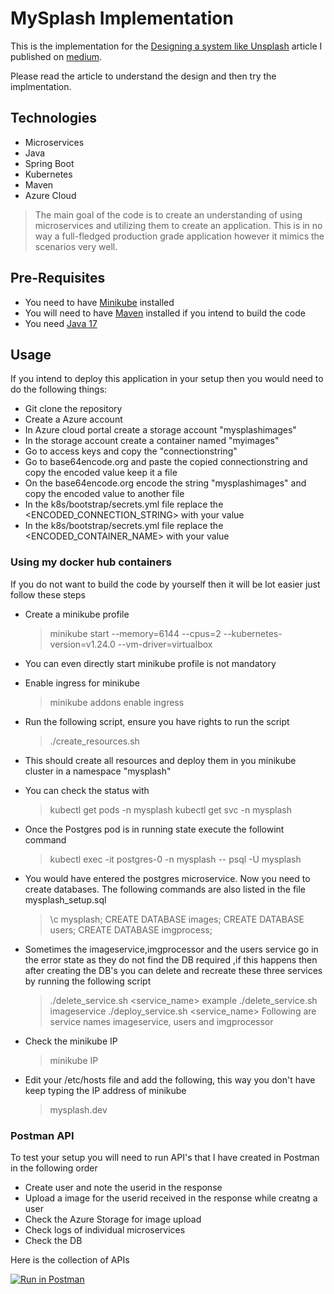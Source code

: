 # MySplash Implementation

This is the implementation for the [Designing a system like Unsplash](https://medium.com/@sagarmainkar/designing-a-system-like-unsplash-com-part-i-3dc33e69aa63) article I published on [medium](https://medium.com/@sagarmainkar).

Please read the article to understand the design and then try the implmentation.

## Technologies 
- Microservices
- Java
- Spring Boot
- Kubernetes
- Maven
- Azure Cloud

> The main goal of the code is to create an understanding of
> using microservices and utilizing them to create an application.
> This is in no way a full-fledged production grade application 
> however it mimics the scenarios very well.

## Pre-Requisites
- You need to have [Minikube](https://minikube.sigs.k8s.io/docs/start/) installed
- You will need to have [Maven](https://maven.apache.org/) installed if you intend to build the code
- You need [Java 17](https://openjdk.org/)

## Usage
If you intend to deploy this application in your setup then you would need to do the following things:

- Git clone the repository
- Create a Azure account 
- In Azure cloud portal create a storage account "mysplashimages"
- In the storage account create a container named "myimages"
- Go to access keys and copy the "connectionstring"
- Go to base64encode.org and paste the copied connectionstring and copy the encoded value keep it a file
- On the base64encode.org encode the string "mysplashimages" and copy the encoded value to another file
- In the k8s/bootstrap/secrets.yml file replace the <ENCODED_CONNECTION_STRING> with your value
- In the k8s/bootstrap/secrets.yml file replace the <ENCODED_CONTAINER_NAME> with your value

### Using my docker hub containers
 If you do not want to build the code by yourself then it will be lot easier just follow these steps
 
- Create a minikube profile 
    > minikube start --memory=6144 --cpus=2 --kubernetes-version=v1.24.0 --vm-driver=virtualbox
- You can even directly  start minikube profile is not mandatory
- Enable ingress for minikube
    > minikube addons enable ingress
- Run the following script, ensure you have rights to run the script
    > ./create_resources.sh
- This should create all resources and deploy them in you minikube cluster in a namespace "mysplash"
- You can check the status with 
    > kubectl get pods -n mysplash
    > kubectl get svc -n mysplash
- Once the Postgres pod is in running state execute the followint command
    > kubectl exec -it postgres-0 -n mysplash -- psql -U mysplash
- You would have entered the postgres microservice. Now you need to create databases. The following commands are also listed in the file mysplash_setup.sql
    > \c mysplash;
    > CREATE DATABASE images;
    > CREATE DATABASE users;
    > CREATE DATABASE imgprocess;

- Sometimes the imageservice,imgprocessor and the users service go in the error state as they do not find the DB required ,if this happens then after creating the DB's you can delete and recreate these three services by running the following script
    > ./delete_service.sh <service_name> example
    > ./delete_service.sh imageservice
    > ./deploy_service.sh <service_name>
    > Following are service names imageservice, users and imgprocessor
    
- Check the minikube IP
    > minikube IP
- Edit your /etc/hosts file and add the following, this way you don't have keep typing the IP address of minikube 
    > <minikubeip> mysplash.dev


 ### Postman API
 To test your setup you will need to run API's that I have created in Postman in the following order
 - Create user and note the userid in the response
 - Upload a image for the userid received in the response while creatng a user
 - Check the Azure Storage for image upload
 - Check logs of individual microservices
 - Check the DB 
 
Here is the collection of APIs

 [![Run in Postman](https://run.pstmn.io/button.svg)](https://app.getpostman.com/run-collection/80469-a02106ed-fb1f-4f6c-b1e6-d9257e245a65?action=collection%2Ffork&collection-url=entityId%3D80469-a02106ed-fb1f-4f6c-b1e6-d9257e245a65%26entityType%3Dcollection%26workspaceId%3D4666577f-9db4-4c3a-aeb3-9558e628dac5#?env%5Bmysplash_kube%5D=W3sia2V5IjoiaG9zdCIsInZhbHVlIjoibXlzcGxhc2guZGV2IiwiZW5hYmxlZCI6dHJ1ZSwidHlwZSI6ImRlZmF1bHQiLCJzZXNzaW9uVmFsdWUiOiJteXNwbGFzaC5kZXYiLCJzZXNzaW9uSW5kZXgiOjB9XQ==)
 



